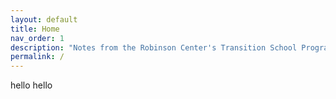 ```yaml
---
layout: default
title: Home
nav_order: 1
description: "Notes from the Robinson Center's Transition School Program."
permalink: /
---
```


hello hello
